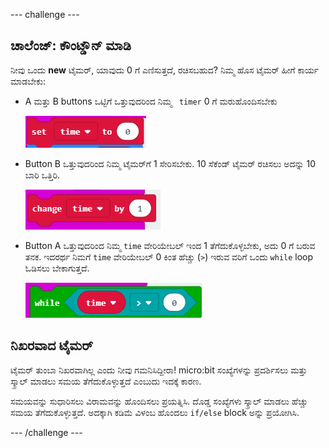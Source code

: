 \--- challenge \---

## ಚಾಲೆಂಜ್: ಕೌಂಟ್ಡೌನ್ ಮಾಡಿ

ನೀವು ಒಂದು **new** ಟೈಮರ್, ಯಾವುದು 0 ಗೆ ಎಣಿಸುತ್ತದೆ, ರಚಿಸಬಹುದ? ನಿಮ್ಮ ಹೊಸ ಟೈಮರ್ ಹೀಗೆ ಕಾರ್ಯ ಮಾಡಬೇಕು:

+ A ಮತ್ತು B buttons ಒಟ್ಟಿಗೆ ಒತ್ತುವುದರಿಂದ ನಿಮ್ಮ ` timer` 0 ಗೆ ಮರುಹೊಂದಿಸಬೇಕು
    
    ![screenshot](images/clock-challenge-1.png)

+ Button B ಒತ್ತುವುದರಿಂದ ನಿಮ್ಮ ಟೈಮರ್‌ಗೆ 1 ಸೇರಿಸಬೇಕು. 10 ಸೆಕೆಂಡ್ ಟೈಮರ್ ರಚಿಸಲು ಅದನ್ನು 10 ಬಾರಿ ಒತ್ತಿರಿ.
    
    ![screenshot](images/clock-challenge-2.png)

+ Button A ಒತ್ತುವುದರಿಂದ ನಿಮ್ಮ ` time ` ವೇರಿಯೇಬಲ್ ಇಂದ 1 ತೆಗೆದುಕೊಳ್ಳಬೇಕು, ಅದು 0 ಗೆ ಬರುವ ತನಕ. ಇದರರ್ಥ ನಿಮಗೆ `time` ವೇರಿಯೇಬಲ್ 0 ಕಿಂತ ಹೆಚ್ಚು (`>`) ಇರುವ ವರಿಗೆ ಒಂದು `while` loop ಓಡಿಸಲು ಬೇಕಾಗುತ್ತದೆ.
    
    ![screenshot](images/clock-challenge-3.png)

## ನಿಖರವಾದ ಟೈಮರ್

ಟೈಮರ್ ತುಂಬಾ ನಿಖರವಾಗಿಲ್ಲ ಎಂದು ನೀವು ಗಮನಿಸಿದ್ದೀರಾ! micro:bit ಸಂಖ್ಯೆಗಳನ್ನು ಪ್ರದರ್ಶಿಸಲು ಮತ್ತು ಸ್ಕ್ರಾಲ್ ಮಾಡಲು ಸಮಯ ತೆಗೆದುಕೊಳ್ಳುತ್ತದೆ ಎಂಬುದು ಇದಕ್ಕೆ ಕಾರಣ.

ಸಮಯವನ್ನು ಸುಧಾರಿಸಲು ವಿರಾಮವನ್ನು ಹೊಂದಿಸಲು ಪ್ರಯತ್ನಿಸಿ. ದೊಡ್ಡ ಸಂಖ್ಯೆಗಳು ಸ್ಕ್ರಾಲ್ ಮಾಡಲು ಹೆಚ್ಚು ಸಮಯ ತೆಗೆದುಕೊಳ್ಳುತ್ತದೆ. ಅದಕ್ಕಾಗಿ ಕಡಿಮೆ ವಿಳಂಬ ಹೊಂದಲು `if/else` block ಅನ್ನು ಪ್ರಯೋಗಿಸಿ.

\--- /challenge \---